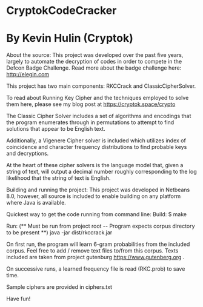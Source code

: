 # CryptokCodeCracker
# By Kevin Hulin (Cryptok)

About the source:
This project was developed over the past five years, largely to automate the decryption of codes in order to compete in the Defcon Badge Challenge.  Read more about the badge challenge here: http://elegin.com

This project has two main components: RKCCrack and ClassicCipherSolver.

To read about Running Key Cipher and the techniques employed to solve them here, please see my blog post at https://cryptok.space/crypto

The Classic Cipher Solver includes a set of algorithms and encodings that the program enumerates through in permutations to attempt to find solutions that appear to be English text.

Additionally, a Vigenere Cipher solver is included which utilizes index of coincidence and character frequency distributions to find probable keys and decryptions.

At the heart of these cipher solvers is the language model that, given a string of text, will output a decimal number roughly corresponding to the log likelihood that the string of text is English.

Building and running the project:
This project was developed in Netbeans 8.0, however, all source is included to enable building on any platform where Java is available.

Quickest way to get the code running from command line:
Build:
$ make

Run: (** Must be run from project root -- Program expects corpus directory to be present **)
java -jar dist/rkccrack.jar

On first run, the program will learn 6-gram probabilities from the included corpus.  Feel free to add / remove text files to/from this corpus.  Texts included are taken from project gutenburg https://www.gutenberg.org .

On successive runs, a learned frequency file is read (RKC.prob) to save time.

Sample ciphers are provided in ciphers.txt

Have fun!



